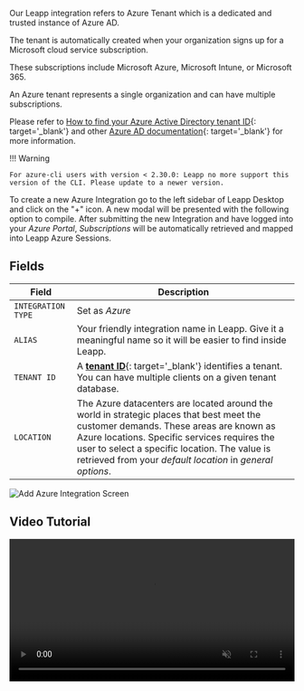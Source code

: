 Our Leapp integration refers to Azure Tenant which is a dedicated and trusted instance of Azure AD.

The tenant is automatically created when your organization signs up for a Microsoft cloud service subscription.

These subscriptions include Microsoft Azure, Microsoft Intune, or Microsoft 365. 

An Azure tenant represents a single organization and can have multiple subscriptions.

Please refer to [How to find your Azure Active Directory tenant ID](https://docs.microsoft.com/en-us/azure/active-directory/fundamentals/active-directory-how-to-find-tenant){: target='_blank'} and other [Azure AD documentation](https://docs.microsoft.com/en-us/azure/active-directory/fundamentals/active-directory-whatis){: target='_blank'} for more information.

!!! Warning

    For azure-cli users with version < 2.30.0: Leapp no more support this version of the CLI. Please update to a newer version.

To create a new Azure Integration go to the left sidebar of Leapp Desktop and click on the "+" icon. 
A new modal will be presented with the following option to compile. After submitting the new Integration 
and have logged into your *Azure Portal*, 
*Subscriptions* will be automatically retrieved and mapped into Leapp Azure Sessions.

## Fields

| Field              | Description                                                                                                                                                                                                                                                                                        |
|--------------------|----------------------------------------------------------------------------------------------------------------------------------------------------------------------------------------------------------------------------------------------------------------------------------------------------|
| `INTEGRATION TYPE` | Set as *Azure*                                                                                                                                                                                                                                                                                     |
| `ALIAS`            | Your friendly integration name in Leapp. Give it a meaningful name so it will be easier to find inside Leapp.                                                                                                                                                                                      |
| `TENANT ID`        | A [**tenant ID**](https://docs.microsoft.com/en-us/azure/active-directory/fundamentals/active-directory-how-to-find-tenant){: target='_blank'} identifies a tenant. You can have multiple clients on a given tenant database.                                                                                                                                                                                                     |
| `LOCATION`         | The Azure datacenters are located around the world in strategic places that best meet the customer demands. These areas are known as Azure locations. Specific services requires the user to select a specific location. The value is retrieved from your *default location* in *general options*. |


![](../../images/screens/newuxui/azure-tenant.png?style=center-img "Add Azure Integration Screen")
## Video Tutorial

<video width="100%" muted autoplay loop> <source src="../../videos/newuxui/azure-integration.mp4" type="video/mp4"> </video>


